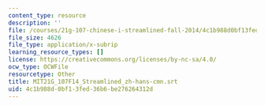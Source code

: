 ```yaml
---
content_type: resource
description: ''
file: /courses/21g-107-chinese-i-streamlined-fall-2014/4c1b988d0bf13fed36b6be276264312d_MIT21G_107F14_Streamlined_zh-hans-cmn.srt
file_size: 4626
file_type: application/x-subrip
learning_resource_types: []
license: https://creativecommons.org/licenses/by-nc-sa/4.0/
ocw_type: OCWFile
resourcetype: Other
title: MIT21G_107F14_Streamlined_zh-hans-cmn.srt
uid: 4c1b988d-0bf1-3fed-36b6-be276264312d
---
```

